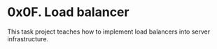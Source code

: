 # 0x0F. Load balancer

This task project teaches how to implement load balancers into server infrastructure.